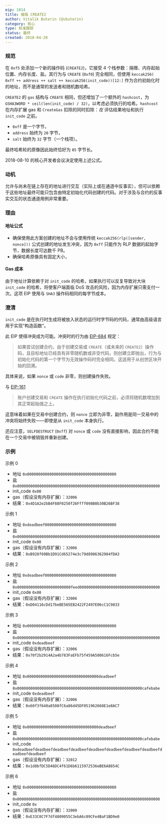 ```yaml
---
eip: 1014
title: 瘦版 CREATE2
author: Vitalik Buterin (@vbuterin)
category: 核心
type: 标准跟踪
status: 最终
created: 2018-04-20
---
```


### 规范

在 `0xf5` 处添加一个新的操作码 (`CREATE2`)，它接受 4 个栈参数：捐赠、内存起始位置、内存长度、盐。其行为与 `CREATE` (`0xf0`) 完全相同，但使用 `keccak256( 0xff ++ address ++ salt ++ keccak256(init_code))[12:]` 作为合约初始化时的地址，而不是通常的发送者和随机数哈希。

`CREATE2` 的 `gas` 结构与 `CREATE` 相同，但还增加了一个额外的 `hashcost`，为 `GSHA3WORD * ceil(len(init_code) / 32)`，以考虑必须执行的哈希。`hashcost` 在内存扩展 gas 和 `CreateGas` 扣除的同时扣除：_在_ 评估结果地址和执行 `init_code` 之前。

- `0xff` 是一个字节，
- `address` 始终为 `20` 字节，
- `salt` 始终为 `32` 字节（一个栈项）。

最终哈希轮的原像因此始终恰好为 `85` 字节长。

2018-08-10 的核心开发者会议决定使用上述公式。

### 动机

允许与尚未在链上存在的地址进行交互（实际上或在通道中反事实），但可以依赖于这些地址最终可能只包含由特定初始化代码创建的代码。对于涉及与合约的反事实交互的状态通道用例非常重要。

### 理由

#### 地址公式

* 确保使用此方案创建的地址不会与使用传统 `keccak256(rlp([sender, nonce]))` 公式创建的地址发生冲突，因为 `0xff` 只能作为 RLP 数据的起始字节，数据长度可达数千 PB。
* 确保哈希原像具有固定大小，

#### Gas 成本

由于地址计算依赖于对 `init_code` 的哈希，如果执行可以反复导致对大块 `init_code` 的哈希，将使客户端面临 DoS 攻击的风险，因为内存扩展只需支付一次。这项 EIP 使用与 `SHA3` 操作码相同的每字节成本。

### 澄清

`init_code` 是在执行时生成将被放入状态的运行时字节码的代码，通常由高级语言用于实现“构造函数”。

此 EIP 使得冲突成为可能。冲突时的行为由 [EIP-684](https://github.com/ethereum/EIPs/issues/684) 规定：

> 如果尝试创建合约，由于创建交易或 `CREATE`（或未来的 `CREATE2`）操作码，且目标地址已经具有非零随机数或非空代码，则创建立即抛出，行为与初始化代码的第一个字节为无效操作码时完全相同。这适用于从创世区块开始的回溯。

具体来说，如果 `nonce` 或 `code` 非零，则创建操作失败。

与 [EIP-161](./eip-161.md) 

> 账户创建交易和 `CREATE` 操作在执行初始化代码之前，必须将随机数增加到其正常起始值之上。

这意味着如果在交易中创建合约，则 `nonce` 立即为非零，副作用是同一交易中的冲突将始终失败——即使是从 `init_code` 本身执行。

还应注意，`SELFDESTRUCT` (`0xff`) 对 `nonce` 或 `code` 没有直接影响，因此合约不能在一个交易中被销毁并重新创建。

### 示例

示例 0
* 地址 `0x0000000000000000000000000000000000000000`
* 盐 `0x0000000000000000000000000000000000000000000000000000000000000000`
* init_code `0x00`
* gas（假设没有内存扩展）：`32006`
* 结果：`0x4D1A2e2bB4F88F0250f26Ffff098B0b30B26BF38`

示例 1
* 地址 `0xdeadbeef00000000000000000000000000000000`
* 盐 `0x0000000000000000000000000000000000000000000000000000000000000000`
* init_code `0x00`
* gas（假设没有内存扩展）：`32006`
* 结果：`0xB928f69Bb1D91Cd65274e3c79d8986362984fDA3`

示例 2
* 地址 `0xdeadbeef00000000000000000000000000000000`
* 盐 `0x000000000000000000000000feed000000000000000000000000000000000000`
* init_code `0x00`
* gas（假设没有内存扩展）：`32006`
* 结果：`0xD04116cDd17beBE565EB2422F2497E06cC1C9833`

示例 3
* 地址 `0x0000000000000000000000000000000000000000`
* 盐 `0x0000000000000000000000000000000000000000000000000000000000000000`
* init_code `0xdeadbeef`
* gas（假设没有内存扩展）：`32006`
* 结果：`0x70f2b2914A2a4b783FaEFb75f459A580616Fcb5e`

示例 4
* 地址 `0x00000000000000000000000000000000deadbeef`
* 盐 `0x00000000000000000000000000000000000000000000000000000000cafebabe`
* init_code `0xdeadbeef`
* gas（假设没有内存扩展）：`32006`
* 结果：`0x60f3f640a8508fC6a86d45DF051962668E1e8AC7`

示例 5
* 地址 `0x00000000000000000000000000000000deadbeef`
* 盐 `0x00000000000000000000000000000000000000000000000000000000cafebabe`
* init_code `0xdeadbeefdeadbeefdeadbeefdeadbeefdeadbeefdeadbeefdeadbeefdeadbeefdeadbeefdeadbeef`
* gas（假设没有内存扩展）：`32012`
* 结果：`0x1d8bfDC5D46DC4f61D6b6115972536eBE6A8854C`

示例 6
* 地址 `0x0000000000000000000000000000000000000000`
* 盐 `0x0000000000000000000000000000000000000000000000000000000000000000`
* init_code `0x`
* gas（假设没有内存扩展）：`32000`
* 结果：`0xE33C0C7F7df4809055C3ebA6c09CFe4BaF1BD9e0`